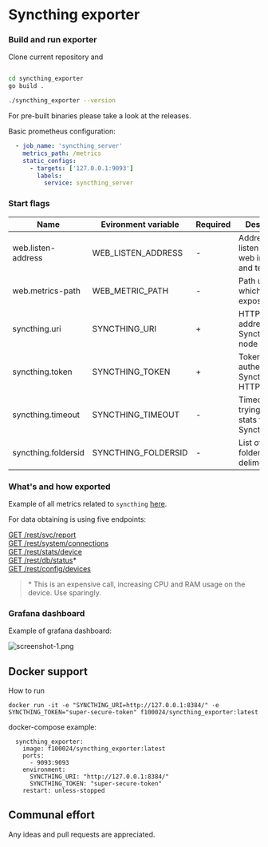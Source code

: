 # Syncthing exporter

### Build and run exporter

Clone current repository and 
```bash

cd syncthing_exporter
go build .

./syncthing_exporter --version
```

For pre-built binaries please take a look at the releases.

Basic prometheus configuration:

```yaml
  - job_name: 'syncthing_server'
    metrics_path: /metrics
    static_configs:
      - targets: ['127.0.0.1:9093']
        labels:
          service: syncthing_server
```

### Start flags

Name                | Evironment variable | Required | Description
--------------------|---------------------|----------|-------------
web.listen-address  | WEB_LISTEN_ADDRESS  |     -    | Address ot listen on for web interface and telemetry  
web.metrics-path    | WEB_METRIC_PATH     |     -    | Path under which to expose metrics  
syncthing.uri       | SYNCTHING_URI       |     +    | HTTP API address of Syncthing node  
syncthing.token     | SYNCTHING_TOKEN     |     +    | Token for authentification Syncthing HTTP API
syncthing.timeout   | SYNCTHING_TIMEOUT   |     -    | Timeout for trying to get stats from Syncthing
syncthing.foldersid | SYNCTHING_FOLDERSID |     -    | List of ids of folders, delimeter is ','

### What's and how exported

Example of all metrics related to `syncthing` [here](examples/exposed_parameters.md).

For data obtaining is using five endpoints:

[GET /rest/svc/report](https://docs.syncthing.net/rest/svc-report-get.html)  
[GET /rest/system/connections](https://docs.syncthing.net/rest/system-connections-get.html)  
[GET /rest/stats/device](https://docs.syncthing.net/rest/stats-device-get.html)  
[GET /rest/db/status](https://docs.syncthing.net/rest/db-status-get.html)*  
[GET /rest/config/devices](https://docs.syncthing.net/rest/config.html)

>\* This is an expensive call, increasing CPU and RAM usage on the device. Use sparingly.

### Grafana dashboard

Example of grafana dashboard:

![screenshot-1.png](./examples/grafana/screenshot-1.png)


## Docker support
How to run
```
docker run -it -e "SYNCTHING_URI=http://127.0.0.1:8384/" -e SYNCTHING_TOKEN="super-secure-token" f100024/syncthing_exporter:latest
```

docker-compose example:
```
  syncthing_exporter:
    image: f100024/syncthing_exporter:latest
    ports:
      - 9093:9093
    environment:
      SYNCTHING_URI: "http://127.0.0.1:8384/"
      SYNCTHING_TOKEN: "super-secure-token"
    restart: unless-stopped
```


## Communal effort
Any ideas and pull requests are appreciated.
